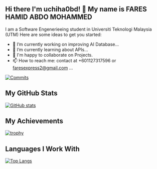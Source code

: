 ## Hi there I'm uchiha0bd! 👋 My name is FARES HAMID ABDO MOHAMMED




I am a Software Engenerieeing student in Universiti Teknologi Malaysia (UTM)
Here are some ideas to get you started:

- 🔭 I’m currently working on improving AI Database...
- 🌱 I’m currently learning about APIs...
- 🤝 I'm happy to collaborate on Projects.
- 📫 How to reach me:  contact at +601127317596 or faresexpress2@gmail.com ...

[![Commits](https://img.shields.io/github/commit-activity/m/uchiha0bd/uchiha0bd)](https://github.com/uchiha0bd/uchiha0bd/commits)

## My GitHub Stats
[![GitHub stats](https://github-readme-stats.vercel.app/api?username=uchiha0bd&show_icons=true)](https://github.com/anuraghazra/github-readme-stats)

## My Achievements
[![trophy](https://github-profile-trophy.vercel.app/?username=uchiha0bd)](https://github.com/ryo-ma/github-profile-trophy)

## Languages I Work With
[![Top Langs](https://github-readme-stats.vercel.app/api/top-langs/?username=uchiha0bd)](https://github.com/anuraghazra/github-readme-stats)
